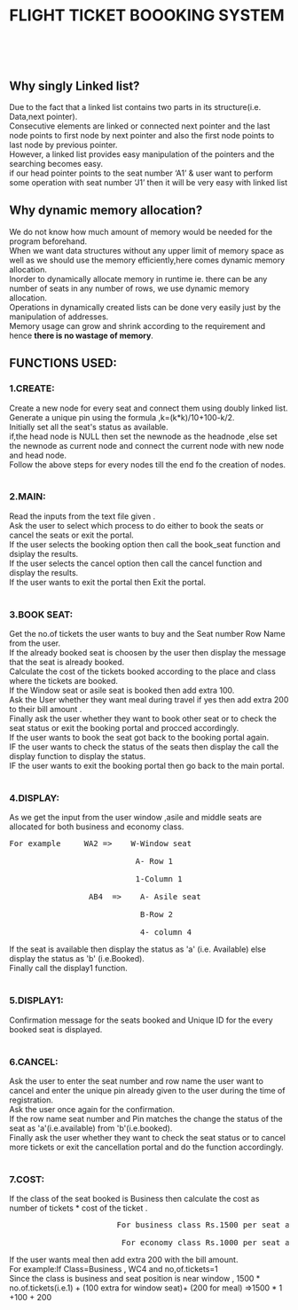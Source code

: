 # FLIGHT TICKET BOOOKING SYSTEM  <br /><br /><br />

## Why singly Linked list?<br />
Due to the fact that a  linked list contains two parts in its structure(i.e. Data,next pointer).<br />
Consecutive elements are linked or connected next pointer and the last node points to first node by next pointer and also the first node points to last node by previous pointer.<br />
However, a linked list provides easy manipulation of the pointers and the searching becomes easy.<br />
if our head pointer points to the seat number ‘A1’ & user want to perform some operation with seat number ‘J1’ then it will be very easy with linked list<br />

## Why dynamic memory allocation?<br />
We do not know how much amount of memory would be needed for the program beforehand.<br />
When we want data structures without any upper limit of memory space as well as we should use the memory efficiently,here comes dynamic memory allocation.<br />
Inorder to dynamically allocate memory in runtime ie. there can be any number of seats in any number of rows, we use dynamic memory allocation.<br />
Operations in dynamically created lists can be done very easily just by the manipulation of addresses.<br />
Memory usage can grow and shrink according to the requirement and hence **there is no wastage of memory**.<br />


## FUNCTIONS USED:<br />

### 1.CREATE:<br />
Create a new node for every seat and connect them using doubly linked list.<br />
Generate a unique pin using the formula ,k=(k*k)/10+100-k/2.<br />
Initially set all the seat's status as available.<br />
if,the head node is NULL then set the newnode as the headnode ,else set the newnode as current node and connect the current node with new node and head node.<br />
Follow the above steps for every nodes till the end fo the creation of nodes.<br /><br />

### 2.MAIN:<br />
Read the inputs from the text file given .<br />
Ask the user to select which process to do either to book the seats or cancel the seats or exit the portal.<br />
If the user selects the booking option then call the book_seat function and dsiplay the results.<br />
If the user selects the cancel option then call the cancel function and display the results.<br />
If the user wants to exit the portal then Exit the portal.<br /><br />

### 3.BOOK SEAT:<br />
Get the no.of tickets the user wants to buy and the Seat number Row Name from the user.<br />
If the already booked seat is choosen by the user then display the message that the seat is  already booked.<br />
Calculate the cost of the tickets booked according to the place and class where the tickets are booked.<br />
If the Window seat or asile seat is booked then add extra 100.<br />
Ask the User whether they want meal during travel if yes then add extra 200 to their bill amount .<br />
Finally ask the user whether they want to book other seat or to check the seat status or exit the booking portal and procced accordingly.<br />
If the user wants to book the seat got back to the booking portal again.<br />
IF the user wants to check the status of the seats then display the call the display function to display the status.<br />
IF the user wants to exit the booking portal then go back to the main portal.  <br /><br />


### 4.DISPLAY:<br />
As we get the input from the user window ,asile and middle seats are allocated for both business and economy class.<br />
<pre>For example     WA2 =>    W-Window seat<br />
                           A- Row 1<br />
                           1-Column 1 <br />
                 AB4  =>    A- Asile seat<br />
                            B-Row 2<br />
                            4- column 4<br /></pre>
If the seat is available then display the status as 'a' (i.e. Available)  else display the status as 'b' (i.e.Booked).<br />
Finally call the display1 function.<br /><br />


### 5.DISPLAY1:<br />
Confirmation message for the seats booked and Unique ID for the every booked seat is displayed.<br /><br />



### 6.CANCEL:<br />
Ask the user to enter the seat number and row name the user want to cancel and enter the unique pin already given to the user during the time of registration.<br />
Ask the user once again for the confirmation.<br />
If the row name seat number and Pin  matches the change the status of the seat as 'a'(i.e.available) from 'b'(i.e.booked).<br />
Finally ask the user whether they want to check the seat status or to cancel more tickets or exit the cancellation portal and do the function accordingly.<br /><br />

### 7.COST:<br />
If the class of the  seat booked is Business then calculate the cost as number of tickets * cost of the ticket .<br />
<pre>                       For business class Rs.1500 per seat and exrtra 100 for Window and asile seats.<br />
                        For economy class Rs.1000 per seat and exrtra 100 for Window and asile seats.<br /></pre>
If the user wants meal then add extra 200 with the bill amount.<br />
For example:If  Class=Business , WC4  and no,of.tickets=1<br />
Since the class is business  and seat position is near window , 1500 * no.of.tickets(i.e.1) + (100 extra for window seat)+ (200 for meal) =>1500 * 1 +100  + 200<br />


